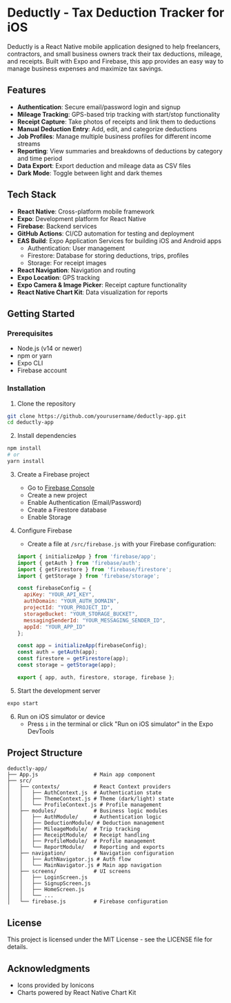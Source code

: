 # Deductly - Tax Deduction Tracker for iOS

Deductly is a React Native mobile application designed to help freelancers, contractors, and small business owners track their tax deductions, mileage, and receipts. Built with Expo and Firebase, this app provides an easy way to manage business expenses and maximize tax savings.

## Features

- **Authentication**: Secure email/password login and signup
- **Mileage Tracking**: GPS-based trip tracking with start/stop functionality
- **Receipt Capture**: Take photos of receipts and link them to deductions
- **Manual Deduction Entry**: Add, edit, and categorize deductions
- **Job Profiles**: Manage multiple business profiles for different income streams
- **Reporting**: View summaries and breakdowns of deductions by category and time period
- **Data Export**: Export deduction and mileage data as CSV files
- **Dark Mode**: Toggle between light and dark themes

## Tech Stack

- **React Native**: Cross-platform mobile framework
- **Expo**: Development platform for React Native
- **Firebase**: Backend services
- **GitHub Actions**: CI/CD automation for testing and deployment
- **EAS Build**: Expo Application Services for building iOS and Android apps
  - Authentication: User management
  - Firestore: Database for storing deductions, trips, profiles
  - Storage: For receipt images
- **React Navigation**: Navigation and routing
- **Expo Location**: GPS tracking
- **Expo Camera & Image Picker**: Receipt capture functionality
- **React Native Chart Kit**: Data visualization for reports

## Getting Started

### Prerequisites

- Node.js (v14 or newer)
- npm or yarn
- Expo CLI
- Firebase account

### Installation

1. Clone the repository
```bash
git clone https://github.com/yourusername/deductly-app.git
cd deductly-app
```

2. Install dependencies
```bash
npm install
# or
yarn install
```

3. Create a Firebase project
   - Go to [Firebase Console](https://console.firebase.google.com/)
   - Create a new project
   - Enable Authentication (Email/Password)
   - Create a Firestore database
   - Enable Storage

4. Configure Firebase
   - Create a file at `/src/firebase.js` with your Firebase configuration:
   ```javascript
   import { initializeApp } from 'firebase/app';
   import { getAuth } from 'firebase/auth';
   import { getFirestore } from 'firebase/firestore';
   import { getStorage } from 'firebase/storage';

   const firebaseConfig = {
     apiKey: "YOUR_API_KEY",
     authDomain: "YOUR_AUTH_DOMAIN",
     projectId: "YOUR_PROJECT_ID",
     storageBucket: "YOUR_STORAGE_BUCKET",
     messagingSenderId: "YOUR_MESSAGING_SENDER_ID",
     appId: "YOUR_APP_ID"
   };

   const app = initializeApp(firebaseConfig);
   const auth = getAuth(app);
   const firestore = getFirestore(app);
   const storage = getStorage(app);

   export { app, auth, firestore, storage, firebase };
   ```

5. Start the development server
```bash
expo start
```

6. Run on iOS simulator or device
   - Press `i` in the terminal or click "Run on iOS simulator" in the Expo DevTools

## Project Structure

```
deductly-app/
├── App.js                  # Main app component
├── src/
│   ├── contexts/           # React Context providers
│   │   ├── AuthContext.js  # Authentication state
│   │   ├── ThemeContext.js # Theme (dark/light) state
│   │   └── ProfileContext.js # Profile management
│   ├── modules/            # Business logic modules
│   │   ├── AuthModule/     # Authentication logic
│   │   ├── DeductionModule/ # Deduction management
│   │   ├── MileageModule/  # Trip tracking
│   │   ├── ReceiptModule/  # Receipt handling
│   │   ├── ProfileModule/  # Profile management
│   │   └── ReportModule/   # Reporting and exports
│   ├── navigation/         # Navigation configuration
│   │   ├── AuthNavigator.js # Auth flow
│   │   └── MainNavigator.js # Main app navigation
│   ├── screens/            # UI screens
│   │   ├── LoginScreen.js
│   │   ├── SignupScreen.js
│   │   ├── HomeScreen.js
│   │   └── ...
│   └── firebase.js         # Firebase configuration
```

## License

This project is licensed under the MIT License - see the LICENSE file for details.

## Acknowledgments

- Icons provided by Ionicons
- Charts powered by React Native Chart Kit
